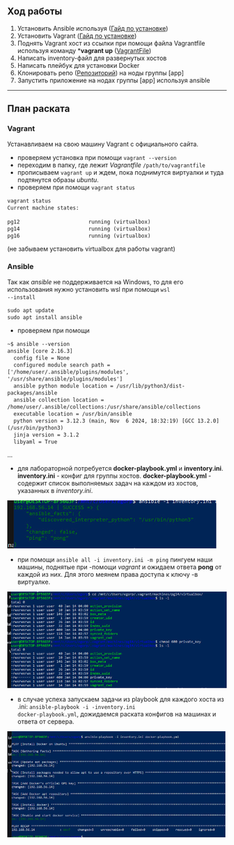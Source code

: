 ## **Ход работы**

1. Установить Ansible используя ([Гайд по установке](https://docs.ansible.com/ansible/latest/installation_guide/intro_installation.html))
2. Установить Vagrant ([Гайд по установке](https://developer.hashicorp.com/vagrant/downloads))
3. Поднять Vagrant хост из ссылки при помощи файла Vagrantfile используя команду ***vagrant up** ([VagrantFile](https://drive.google.com/drive/u/0/folders/1Ev8N8LijxNR2npEwhoUFlxBuznf--ujP))
4. Написать inventory-файл для развернутых хостов
5. Написать плейбук для установки Docker
6. Клонировать репо ([Репозиторий](https://github.com/mdn/django-locallibrary-tutorial)) на ноды группы [app]
7. Запустить приложение на нодах группы [app] используя ansible
---
## **План раската**

### **Vagrant**
Устанавливаем на свою машину Vagrant с официального сайта.
- проверяем установка при помощи <code>vagrant --version</code>
- переходим в папку, где лежит *Vagrantfile* <code>/path/to/vagrantfile</code>
- прописываем <code>vagrant up</code> и ждем, пока поднимутся виртуалки и туда подтянутся образы *ubuntu*.
- проверяем при помощи <code>vagrant status</code>
```
vagrant status
Current machine states:

pg12                      running (virtualbox)
pg14                      running (virtualbox)
pg16                      running (virtualbox)

```
(не забываем установить virtualbox для работы vagrant) 

### **Ansible**
Так как *ansible* не поддерживается на Windows, то для его использования нужно установить wsl при помощи <code>wsl --install</code><br>
```
sudo apt update
sudo apt install ansible
```
- проверяем при помощи
```
~$ ansible --version
ansible [core 2.16.3]
  config file = None
  configured module search path = ['/home/user/.ansible/plugins/modules', '/usr/share/ansible/plugins/modules']
  ansible python module location = /usr/lib/python3/dist-packages/ansible
  ansible collection location = /home/user/.ansible/collections:/usr/share/ansible/collections
  executable location = /usr/bin/ansible
  python version = 3.12.3 (main, Nov  6 2024, 18:32:19) [GCC 13.2.0] (/usr/bin/python3)
  jinja version = 3.1.2
  libyaml = True
```
...
- для лабораторной потребуется **docker-playbook.yml** и **inventory.ini**.
**inventory.ini** - конфиг для группы хостов. 
**docker-playbook.yml** - содержит список выполняемых задач на каждом из хостов, указанных в  *inventory.ini*.

![alt text](image.png)

- при помощи <code>ansible all -i inventory.ini -m ping</code> пингуем наши машины, поднятые при -помощи *vagrant* и ожидаем ответа **pong** от каждой из них. Для этого меянем права доступа к ключу -в виртуалке.


![alt text](image-2.png)


- в случае успеха запускаем задачи из playbook для каждого хоста из .ini: <code>ansible-playbook -i -inventory.ini docker-playbook.yml</code>, дожидаемся раската конфигов на машинах и ответа от сервера.

![alt text](image-1.png)
